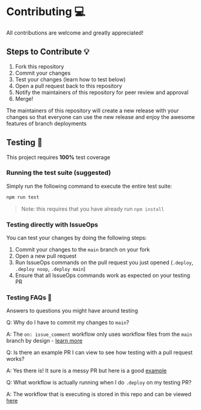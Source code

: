# Contributing 💻

All contributions are welcome and greatly appreciated!

## Steps to Contribute 💡

1. Fork this repository
2. Commit your changes
3. Test your changes (learn how to test below)
4. Open a pull request back to this repository
5. Notify the maintainers of this repository for peer review and approval
6. Merge!

The maintainers of this repository will create a new release with your changes so that everyone can use the new release and enjoy the awesome features of branch deployments

## Testing 🧪

This project requires **100%** test coverage

### Running the test suite (suggested)

Simply run the following command to execute the entire test suite:

```bash
npm run test
```

> Note: this requires that you have already run `npm install`

### Testing directly with IssueOps

You can test your changes by doing the following steps:

1. Commit your changes to the `main` branch on your fork
2. Open a new pull request
3. Run IssueOps commands on the pull request you just opened (`.deploy`, `.deploy noop`, `.deploy main`)
4. Ensure that all IssueOps commands work as expected on your testing PR

### Testing FAQs 🤔

Answers to questions you might have around testing

Q: Why do I have to commit my changes to `main`?

A: The `on: issue_comment` workflow only uses workflow files from the `main` branch by design - [learn more](https://github.com/github/branch-deploy#security-)

Q: Is there an example PR I can view to see how testing with a pull request works?

A: Yes there is! It sure is a messy PR but here is a good [example](https://github.com/github/branch-deploy/pull/18)

Q: What workflow is actually running when I do `.deploy` on my testing PR?

A: The workflow that is executing is stored in this repo and can be viewed [here](.github/workflows/test.yml)
